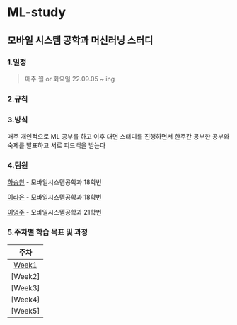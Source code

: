 # ML-study

## 모바일 시스템 공학과 머신러닝 스터디

### 1.일정
>매주 월 or 화요일 
> 22.09.05 ~ ing

### 2.규칙
> 


### 3.방식
매주 개인적으로 ML 공부를 하고 이후 대면 스터디를 진행하면서 한주간 공부한 공부와 숙제를 발표하고 서로 피드백을 받는다

### 4.팀원
[하승원](https://github.com/ha-seungwon) - 모바일시스템공학과 18학번

[이라은](https://github.com/raeunlee) - 모바일시스템공학과 18학번


[이영주](https://github.com/sweetsweetpotato) - 모바일시스템공학과 21학번

### 5.주차별 학습 목표 및 과정
|주차|
|:---:|
|[Week1](https://github.com/ha-seungwon/ML-study/blob/main/study_record/week1.md)
|[Week2]|
|[Week3]|
|[Week4]|
|[Week5]|

